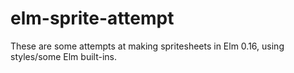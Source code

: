 # elm-sprite-attempt
These are some attempts at making spritesheets in Elm 0.16, using styles/some Elm built-ins. 
